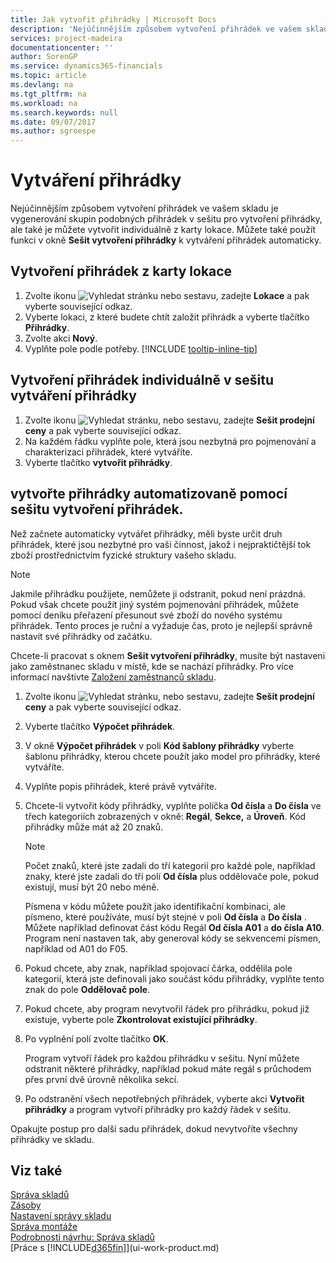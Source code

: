 ```yaml
---
title: Jak vytvořit přihrádky | Microsoft Docs
description: 'Nejúčinnějším způsobem vytvoření přihrádek ve vašem skladu je vygenerování skupin podobných přihrádek v sešitu pro vytvoření přihrádky, ale také je můžete vytvořit individuálně.'
services: project-madeira
documentationcenter: ''
author: SorenGP
ms.service: dynamics365-financials
ms.topic: article
ms.devlang: na
ms.tgt_pltfrm: na
ms.workload: na
ms.search.keywords: null
ms.date: 09/07/2017
ms.author: sgroespe
---
```

# <a name="create-bins"></a>Vytváření přihrádky
Nejúčinnějším způsobem vytvoření přihrádek ve vašem skladu je vygenerování skupin podobných přihrádek v sešitu pro vytvoření přihrádky, ale také je můžete vytvořit individuálně z karty lokace. Můžete také použít funkci v okně **Sešit vytvoření přihrádky** k vytváření přihrádek automaticky.  

## <a name="to-create-a-bin-from-the-location-card"></a>Vytvoření přihrádek z karty lokace  
1. Zvolte ikonu ![Vyhledat stránku nebo sestavu](media/ui-search/search_small.png "Ikona Vyhledat stránku nebo sestavu"), zadejte **Lokace** a pak vyberte související odkaz.  
2. Vyberte lokaci, z které budete chtít založit přihrádk a vyberte tlačítko **Přihrádky**.  
3. Zvolte akci **Nový**.
4. Vyplňte pole podle potřeby. [!INCLUDE [tooltip-inline-tip](includes/tooltip-inline-tip_md.md)]  

## <a name="to-create-bins-individually-in-the-bin-creation-worksheet"></a>Vytvoření přihrádek individuálně v sešitu vytváření přihrádky  
1.  Zvolte ikonu ![Vyhledat stránku, nebo sestavu](media/ui-search/search_small.png "ikona vyhledat stránku, nebo sestavu"), zadejte **Sešit prodejní ceny** a pak vyberte související odkaz.  
2.  Na každém řádku vyplňte pole, která jsou nezbytná pro pojmenování a charakterizaci přihrádek, které vytváříte.  
3.  Vyberte tlačítko **vytvořit přihrádky**.  

## <a name="to-make-bins-automatically-in-the-bin-creation-worksheet"></a>vytvořte přihrádky automatizovaně pomocí sešitu vytvoření přihrádek.  
Než začnete automaticky vytvářet přihrádky, měli byste určit druh přihrádek, které jsou nezbytné pro vaši činnost, jakož i nejpraktičtější tok zboží prostřednictvím fyzické struktury vašeho skladu.  

> [!NOTE]  
>  Jakmile přihrádku použijete, nemůžete ji odstranit, pokud není prázdná. Pokud však chcete použít jiný systém pojmenování přihrádek, můžete pomocí deníku přeřazení přesunout své zboží do nového systému přihrádek. Tento proces je ruční a vyžaduje čas, proto je nejlepší správně nastavit své přihrádky od začátku.  

Chcete-li pracovat s oknem **Sešit vytvoření přihrádky**, musíte být nastaveni jako zaměstnanec skladu v místě, kde se nachází přihrádky. Pro více informací navštivte [Založení zaměstnanců skladu](warehouse-how-to-set-up-warehouse-employees.md).    

1.  Zvolte ikonu ![Vyhledat stránku, nebo sestavu](media/ui-search/search_small.png "ikona vyhledat stránku, nebo sestavu"), zadejte **Sešit prodejní ceny** a pak vyberte související odkaz.  
2.  Vyberte tlačítko **Výpočet přihrádek**.
3. V okně **Výpočet přihrádek** v poli **Kód šablony přihrádky** vyberte šablonu přihrádky, kterou chcete použít jako model pro přihrádky, které vytváříte.
4.  Vyplňte popis přihrádek, které právě vytváříte.  
5.  Chcete-li vytvořit kódy přihrádky, vyplňte políčka **Od čísla** a **Do čísla** ve třech kategoriích zobrazených v okně: **Regál**, **Sekce,** a **Úroveň**. Kód přihrádky může mát až 20 znaků.  

    > [!NOTE]  
    >  Počet znaků, které jste zadali do tří kategorií pro každé pole, například znaky, které jste zadali do tří polí **Od čísla** plus oddělovače pole, pokud existují, musí být 20 nebo méně.  

     Písmena v kódu můžete použít jako identifikační kombinaci, ale písmeno, které používáte, musí být stejné v poli **Od čísla** a **Do čísla** . Můžete například definovat část kódu Regál **Od čísla A01** a **do čísla A10**. Program není nastaven tak, aby generoval kódy se sekvencemi písmen, například od A01 do F05.  

6.  Pokud chcete, aby znak, například spojovací čárka, oddělila pole kategorií, která jste definovali jako součást kódu přihrádky, vyplňte tento znak do  pole **Oddělovač pole**.  
7.  Pokud chcete, aby program nevytvořil řádek pro přihrádku, pokud již existuje, vyberte pole **Zkontrolovat existující přihrádky**.  
8. Po vyplnění polí zvolte tlačítko **OK**.

    Program vytvoří řádek pro každou přihrádku v sešitu. Nyní můžete odstranit některé přihrádky, například pokud máte regál s průchodem přes první dvě úrovně několika sekcí.  

9. Po odstranění všech nepotřebných přihrádek, vyberte akci **Vytvořit přihrádky** a program vytvoří přihrádky pro každý řádek v sešitu.  

Opakujte postup pro další sadu přihrádek, dokud nevytvoříte všechny přihrádky ve skladu.  

## <a name="see-also"></a>Viz také  
[Správa skladů](warehouse-manage-warehouse.md)  
[Zásoby](inventory-manage-inventory.md)  
[Nastavení správy skladu](warehouse-setup-warehouse.md)     
[Správa montáže](assembly-assemble-items.md)    
[Podrobnosti návrhu: Správa skladů](design-details-warehouse-management.md)  
[Práce s [!INCLUDE[d365fin](includes/d365fin_md.md)]](ui-work-product.md)
